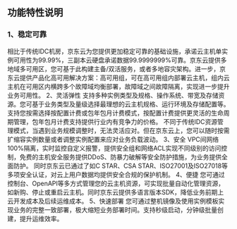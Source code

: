 ## 功能特性说明

### 1、稳定可靠
相比于传统IDC机房，京东云为您提供更加稳定可靠的基础设施，承诺云主机单实例可用性为99.99%，三副本云硬盘承诺数据99.9999999%可靠。京东云提供多地域多可用区，您可基于此构建主备/双活服务，或者多地容灾架构。进一步，京东云提供产品化高可用解决方案：高可用组，可在高可用组内部署云主机，组内云主机在可用区内横跨多个故障域均衡部署，故障域之间故障隔离，实现进一步提升业务可用性。
2、灵活弹性
支持多种实例类型及规格、操作系统、带宽及存储资源。您可基于业务类型及量级选择最理想的云主机规格、运行环境及存储配置等。支持您按需选择按配置计费或包年包月计费模式，按配置计费提供更灵活的生命周期管理，包年包月计费支持提供行业内有竞争力的价格。
不同于传统IDC资源管理模式，当遇到业务规模调整时，无法灵活应对。但在京东云上，您可以随时按需扩缩容实例数量或者调整实例配置来应对业务负载波动。
3、安全
VPC间网络100%隔离，实时监控自定义报警，提供安全组和网络ACL实现不同级别的访问控制，免费的主机安全服务提供DDoS、防暴力破解等安全防护措施，为业务提供全面防护。
同时京东云已通过了如C STAR、CSA STAR、ISO27001及ISO27018等多项安全认证，对云上用户数据均提供安全合规的保护机制。
4、便捷
您可通过控制台、OpenAPI等多方式管理您的云主机资源，可实现批量自动化管理资源，如新购、停止或重启云主机。同时京东云提供多语言版本SDK，降低业务前期上云开发成本及后续运维成本。
5、快速部署
您可通过整机镜像及使用实例模板实现业务的完整一致部署，极大缩短业务部署时间。支持秒级启动，分钟级批量创建，提升运维效率。
